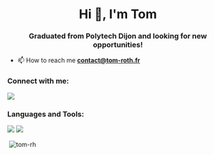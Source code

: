 <h1 align="center">Hi 👋, I'm Tom</h1>
<h3 align="center">Graduated from Polytech Dijon and looking for new opportunities!</h3>

- 📫 How to reach me **contact@tom-roth.fr**

<h3 align="left">Connect with me:</h3>
<p align="left">
<a href="https://www.linkedin.com/in/roth-tom" target="blank"><img align="center" src="https://skillicons.dev/icons?i=linkedin" /></a>
</p>

<h3 align="left">Languages and Tools:</h3>
<img src="https://skillicons.dev/icons?i=c,cs,cpp,java,python,swift" />
<img src="https://skillicons.dev/icons?i=html,css,js" />

<p>&nbsp;<img align="center" src="https://github-readme-stats.vercel.app/api?username=tom-rh&show_icons=true&locale=en" alt="tom-rh" /></p>

